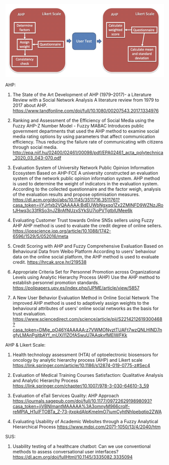 ![image](https://github.com/hanaaa1925/MSc-Project/blob/master/Thesis%20Report/Charts/User%20Design.jpg)



AHP:

1. The State of the Art Development of AHP (1979–2017)- a Literature Review with a Social Network Analysis
   A literature review from 1979 to 2017 about AHP.
   https://www.tandfonline.com/doi/full/10.1080/00207543.2017.1334976

2. Ranking and Assessment of the Efficiency of Social Media using the Fuzzy AHP-Z Number Model - Fuzzy MABAC
   Introduces public government departments that used the AHP method to examine social media rating options by using parameters that affect communication efficiency. Thus reducing the failure rate of communicating with citizens through social media.
   http://epa.niif.hu/02400/02461/00098/pdf/EPA02461_acta_polytechnica_2020_03_043-070.pdf

3. Evaluation System of University Network Public Opinion Information Ecosystem Based on AHP-FCE
   A university constructed an evaluation system of the network public opinion information system. AHP method is used to determine the weight of indicators in the evaluation system. According to the collected questionnaire and the factor weigh, analysis of the evaluation results and propose optimisation measures.
   https://dl.acm.org/doi/abs/10.1145/3511716.3511761?casa_token=iiYJrfxb2VQAAAAA:BdEUWbNgxqq1Zx2ZMINFD9WZNzJRotJHwq3c33fRSo3nJZBrAfNUzxSYkSU7ioPVTgtblUMee6k

4. Evaluating Customer Trust towards Online SNSs sellers using Fuzzy AHP
   AHP method is used to evaluate the credit degree of online sellers.
   https://iopscience.iop.org/article/10.1088/1742-6596/1529/5/052016/meta

5. Credit Scoring with AHP and Fuzzy Comprehensive Evaluation Based on Behavioural Data from Weibo Platform
   According to users' behaviour data on the online social platform, the AHP method is used to evaluate credit.
   https://hrcak.srce.hr/219538

6. Appropriate Criteria Set for Personnel Promotion across Organizational Levels using Analytic Hierarchy Process (AHP)
   Use the AHP method to establish personnel promotion standards.
   https://polipapers.upv.es/index.php/IJPME/article/view/5857

7. A New User Behavior Evaluation Method in Online Social Network
   The improved AHP method is used to adaptively assign weights to the behavioural attributes of users' online social networks as the basis for trust evaluation.
   https://www.sciencedirect.com/science/article/pii/S2214212619300468?casa_token=DMje_pO46Y4AAAAA:z7VWMONyztTUAFt7wzQNLHlND7ngfyLMAnPgjtbAYf_mUXi11ZOfASwuU7AAqkvfMEIWFKk



AHP & Likert Scale:

1. Health technology assessment (HTA) of optoelectronic biosensors for oncology by analytic hierarchy process (AHP) and Likert scale
   https://link.springer.com/article/10.1186/s12874-019-0775-z#Sec4

2. Evaluation of Medical Training Courses Satisfaction: Qualitative Analysis and Analytic Hierarchy Process
   https://link.springer.com/chapter/10.1007/978-3-030-64610-3_59

3. Evaluation of eTail Services Quality: AHP Approach
   https://journals.sagepub.com/doi/full/10.1177/0972262919898093?casa_token=jiVBNImantMAAAAA%3A3omnyM966crqIf-reMPlA_H1uIFTOBTa_Z-73-jtxpkdAIpKmelmO7jumCyhtNhlpebqtip2ZWA

4. Evaluating Usability of Academic Websites through a Fuzzy Analytical Hierarchical Process
   https://www.mdpi.com/2071-1050/13/4/2040/htm
   
   
   
SUS:
1. Usability testing of a healthcare chatbot: Can we use conventional methods to assess conversational user interfaces?
   https://dl.acm.org/doi/fullHtml/10.1145/3335082.3335094
